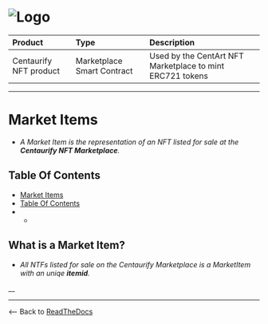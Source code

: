 
# ![Logo](https://www.centaurify.com/_next/image?url=%2Fimg%2Flogo%2Fcentaurify-logo.svg&w=1920&q=75)

| Product                     | Type                       | Description                                               |
| :--------                   | :-------                   | :-------------------------                                |
| Centaurify NFT product | Marketplace Smart Contract | Used by the CentArt NFT Marketplace to mint ERC721 tokens |

---

# Market Items

- _A Market Item is the representation of an NFT listed for sale at the **Centaurify NFT Marketplace**._  

## Table Of Contents

- [Market Items](#market-items)  
- [Table Of Contents](#table-of-contents)  
- +

## What is a Market Item?

- _All NTFs listed for sale on the Centaurify Marketplace is a MarketItem with an uniqe **itemid**._  

__

---

<-- Back to [ReadTheDocs](ReadTheDocs_marketplace.md#table-of-contents "Back to ReadTheDocs")
